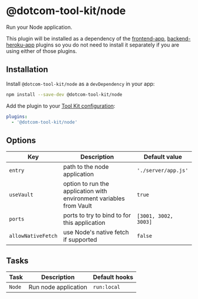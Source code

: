 # @dotcom-tool-kit/node

Run your Node application.

This plugin will be installed as a dependency of the [frontend-app](https://github.com/Financial-Times/dotcom-tool-kit/tree/main/plugins/frontend-app), [backend-heroku-app](https://github.com/Financial-Times/dotcom-tool-kit/tree/main/plugins/backend-heroku-app) plugins so you do not need to install it separately if you are using either of those plugins.

## Installation

Install `@dotcom-tool-kit/node` as a `devDependency` in your app:

```sh
npm install --save-dev @dotcom-tool-kit/node
```

Add the plugin to your [Tool Kit configuration](https://github.com/financial-times/dotcom-tool-kit/blob/main/readme.md#configuration):

```yaml
plugins:
  - '@dotcom-tool-kit/node'
```

## Options

| Key | Description | Default value |
|-|-|-|
| `entry` | path to the node application | `'./server/app.js'` |
| `useVault` | option to run the application with environment variables from Vault | `true` |
| `ports` | ports to try to bind to for this application | `[3001, 3002, 3003]` |
| `allowNativeFetch` | use Node's native fetch if supported | `false` |

## Tasks

| Task | Description | Default hooks |
|-|-|-|
| `Node` | Run node application | `run:local` |
